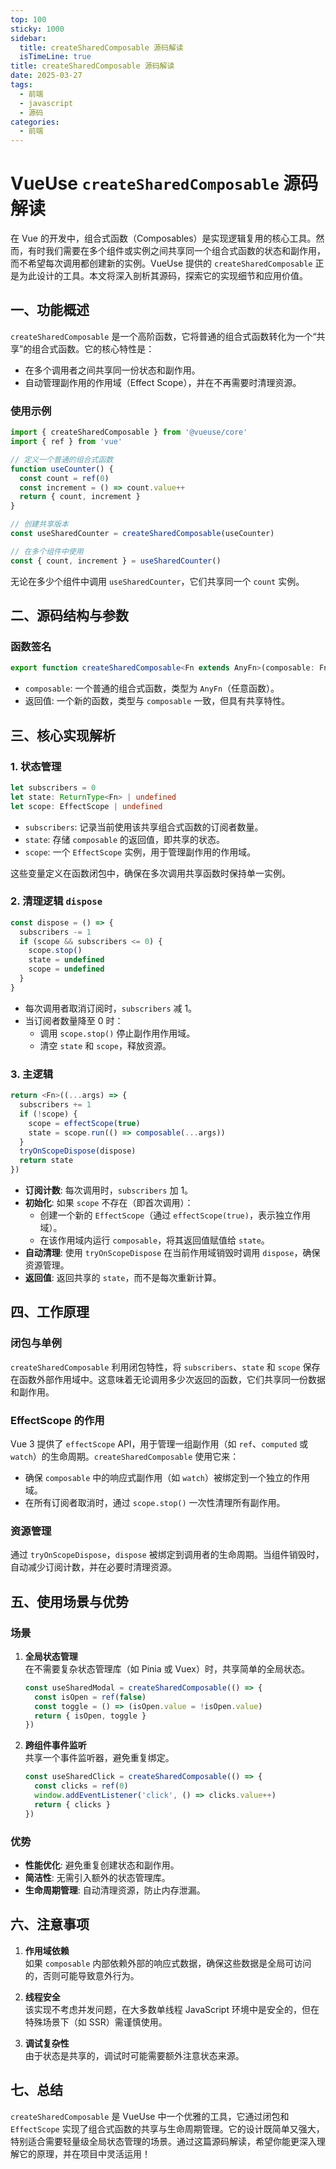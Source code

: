 ```yaml
---
top: 100
sticky: 1000
sidebar:
  title: createSharedComposable 源码解读
  isTimeLine: true
title: createSharedComposable 源码解读
date: 2025-03-27
tags:
  - 前端
  - javascript
  - 源码
categories:
  - 前端
---
```


<!--
 * @Description:
 * @Author: zhengfei.tan
 * @Date: 2025-03-27 23:49:34
 * @FilePath: \VitePress\docs\SourceCodeAnalysis\vueuse\createSharedComposable 源码解读.md
-->

# VueUse `createSharedComposable` 源码解读

在 Vue 的开发中，组合式函数（Composables）是实现逻辑复用的核心工具。然而，有时我们需要在多个组件或实例之间共享同一个组合式函数的状态和副作用，而不希望每次调用都创建新的实例。VueUse 提供的 `createSharedComposable` 正是为此设计的工具。本文将深入剖析其源码，探索它的实现细节和应用价值。

## 一、功能概述

`createSharedComposable` 是一个高阶函数，它将普通的组合式函数转化为一个“共享”的组合式函数。它的核心特性是：

- 在多个调用者之间共享同一份状态和副作用。
- 自动管理副作用的作用域（Effect Scope），并在不再需要时清理资源。

### 使用示例

```javascript
import { createSharedComposable } from '@vueuse/core'
import { ref } from 'vue'

// 定义一个普通的组合式函数
function useCounter() {
  const count = ref(0)
  const increment = () => count.value++
  return { count, increment }
}

// 创建共享版本
const useSharedCounter = createSharedComposable(useCounter)

// 在多个组件中使用
const { count, increment } = useSharedCounter()
```

无论在多少个组件中调用 `useSharedCounter`，它们共享同一个 `count` 实例。

## 二、源码结构与参数

### 函数签名

```typescript
export function createSharedComposable<Fn extends AnyFn>(composable: Fn): Fn
```

- `composable`: 一个普通的组合式函数，类型为 `AnyFn`（任意函数）。
- 返回值: 一个新的函数，类型与 `composable` 一致，但具有共享特性。

## 三、核心实现解析

### 1. 状态管理

```typescript
let subscribers = 0
let state: ReturnType<Fn> | undefined
let scope: EffectScope | undefined
```

- `subscribers`: 记录当前使用该共享组合式函数的订阅者数量。
- `state`: 存储 `composable` 的返回值，即共享的状态。
- `scope`: 一个 `EffectScope` 实例，用于管理副作用的作用域。

这些变量定义在函数闭包中，确保在多次调用共享函数时保持单一实例。

### 2. 清理逻辑 `dispose`

```typescript
const dispose = () => {
  subscribers -= 1
  if (scope && subscribers <= 0) {
    scope.stop()
    state = undefined
    scope = undefined
  }
}
```

- 每次调用者取消订阅时，`subscribers` 减 1。
- 当订阅者数量降至 0 时：
  - 调用 `scope.stop()` 停止副作用作用域。
  - 清空 `state` 和 `scope`，释放资源。

### 3. 主逻辑

```typescript
return <Fn>((...args) => {
  subscribers += 1
  if (!scope) {
    scope = effectScope(true)
    state = scope.run(() => composable(...args))
  }
  tryOnScopeDispose(dispose)
  return state
})
```

- **订阅计数**: 每次调用时，`subscribers` 加 1。
- **初始化**: 如果 `scope` 不存在（即首次调用）：
  - 创建一个新的 `EffectScope`（通过 `effectScope(true)`，表示独立作用域）。
  - 在该作用域内运行 `composable`，将其返回值赋值给 `state`。
- **自动清理**: 使用 `tryOnScopeDispose` 在当前作用域销毁时调用 `dispose`，确保资源管理。
- **返回值**: 返回共享的 `state`，而不是每次重新计算。

## 四、工作原理

### 闭包与单例

`createSharedComposable` 利用闭包特性，将 `subscribers`、`state` 和 `scope` 保存在函数外部作用域中。这意味着无论调用多少次返回的函数，它们共享同一份数据和副作用。

### EffectScope 的作用

Vue 3 提供了 `effectScope` API，用于管理一组副作用（如 `ref`、`computed` 或 `watch`）的生命周期。`createSharedComposable` 使用它来：

- 确保 `composable` 中的响应式副作用（如 `watch`）被绑定到一个独立的作用域。
- 在所有订阅者取消时，通过 `scope.stop()` 一次性清理所有副作用。

### 资源管理

通过 `tryOnScopeDispose`，`dispose` 被绑定到调用者的生命周期。当组件销毁时，自动减少订阅计数，并在必要时清理资源。

## 五、使用场景与优势

### 场景

1. **全局状态管理**  
   在不需要复杂状态管理库（如 Pinia 或 Vuex）时，共享简单的全局状态。

   ```javascript
   const useSharedModal = createSharedComposable(() => {
     const isOpen = ref(false)
     const toggle = () => (isOpen.value = !isOpen.value)
     return { isOpen, toggle }
   })
   ```

2. **跨组件事件监听**  
   共享一个事件监听器，避免重复绑定。
   ```javascript
   const useSharedClick = createSharedComposable(() => {
     const clicks = ref(0)
     window.addEventListener('click', () => clicks.value++)
     return { clicks }
   })
   ```

### 优势

- **性能优化**: 避免重复创建状态和副作用。
- **简洁性**: 无需引入额外的状态管理库。
- **生命周期管理**: 自动清理资源，防止内存泄漏。

## 六、注意事项

1. **作用域依赖**  
   如果 `composable` 内部依赖外部的响应式数据，确保这些数据是全局可访问的，否则可能导致意外行为。

2. **线程安全**  
   该实现不考虑并发问题，在大多数单线程 JavaScript 环境中是安全的，但在特殊场景下（如 SSR）需谨慎使用。

3. **调试复杂性**  
   由于状态是共享的，调试时可能需要额外注意状态来源。

## 七、总结

`createSharedComposable` 是 VueUse 中一个优雅的工具，它通过闭包和 `EffectScope` 实现了组合式函数的共享与生命周期管理。它的设计既简单又强大，特别适合需要轻量级全局状态管理的场景。通过这篇源码解读，希望你能更深入理解它的原理，并在项目中灵活运用！
